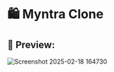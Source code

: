 # 🛍️ Myntra Clone  

## 📸 Preview:

![Screenshot 2025-02-18 164730](https://github.com/user-attachments/assets/51f86bb7-4fd4-40cc-9586-3b48c8178f60)

